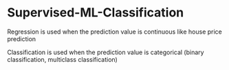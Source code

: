 # Supervised-ML-Classification

Regression is used when the prediction value is continuous like house price prediction

Classification is used when the prediction value is categorical (binary classification, multiclass classification)
